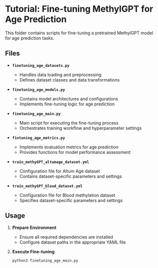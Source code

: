 # Tutorial: Fine-tuning MethylGPT for Age Prediction

This folder contains scripts for fine-tuning a pretrained MethylGPT model for age prediction tasks.

## Files

- **`finetuning_age_datasets.py`**
  - Handles data loading and preprocessing
  - Defines dataset classes and data transformations

- **`finetuning_age_models.py`**
  - Contains model architectures and configurations
  - Implements fine-tuning logic for age prediction

- **`finetuning_age_main.py`**
  - Main script for executing the fine-tuning process
  - Orchestrates training workflow and hyperparameter settings

- **`fintuning_age_metrics.py`**
  - Implements evaluation metrics for age prediction
  - Provides functions for model performance assessment

- **`train_methyGPT_altumage_dataset.yml`**
  - Configuration file for Altum Age dataset
  - Contains dataset-specific parameters and settings

- **`train_methyGPT_blood_dataset.yml`**
  - Configuration file for Blood methylation dataset
  - Specifies dataset-specific parameters and settings

## Usage

1. **Prepare Environment**
   - Ensure all required dependencies are installed
   - Configure dataset paths in the appropriate YAML file

2. **Execute Fine-tuning**
   ```bash
   python3 finetuning_age_main.py
   